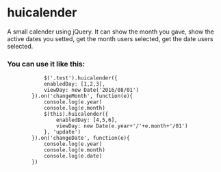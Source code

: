 # huicalender

A small calender using jQuery. It can show the month you gave, show the active dates you setted, get the month users selected, get the date users selected.

### You can use it like this:
```
    		$('.test').huicalender({
			enabledDay: [1,2,3],
			viewDay: new Date('2016/08/01')
		}).on('changeMonth', function(e){
			console.log(e.year)
			console.log(e.month)
			$(this).huicalender({
				enabledDay: [4,5,6],
				viewDay: new Date(e.year+'/'+e.month+'/01')
			}, 'update')
		}).on('changeDate', function(e){
			console.log(e.year)
			console.log(e.month)
			console.log(e.date)
		})
```
